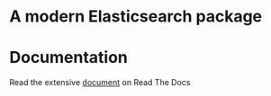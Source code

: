 A modern Elasticsearch package
============================

Documentation
======================
Read the extensive [document](https://modern-elasticsearch-package.readthedocs.io/en/latest/) on Read The Docs
